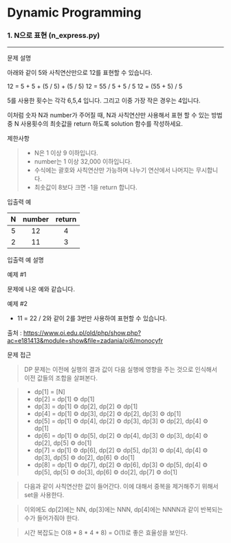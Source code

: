 # Dynamic Programming
### 1. N으로 표현 (n_express.py)
---
문제 설명

아래와 같이 5와 사칙연산만으로 12를 표현할 수 있습니다.

12 = 5 + 5 + (5 / 5) + (5 / 5)
12 = 55 / 5 + 5 / 5
12 = (55 + 5) / 5

5를 사용한 횟수는 각각 6,5,4 입니다. 그리고 이중 가장 작은 경우는 4입니다.

이처럼 숫자 N과 number가 주어질 때, N과 사칙연산만 사용해서 표현 할 수 있는 방법 중 N 사용횟수의 최솟값을 return 하도록 solution 함수를 작성하세요.

제한사항
> * N은 1 이상 9 이하입니다.
> * number는 1 이상 32,000 이하입니다.
> * 수식에는 괄호와 사칙연산만 가능하며 나누기 연산에서 나머지는 무시합니다.
> * 최솟값이 8보다 크면 -1을 return 합니다.

입출력 예

|N|number|return|
|:-:|:--:|:----:|
|5|12|4|
|2|11|3|

입출력 예 설명

예제 #1

문제에 나온 예와 같습니다.

예제 #2

* 11 = 22 / 2와 같이 2를 3번만 사용하여 표현할 수 있습니다.

출처 : https://www.oi.edu.pl/old/php/show.php?ac=e181413&module=show&file=zadania/oi6/monocyfr

문제 접근
> DP 문제는 이전에 실행의 결과 값이 다음 실행에 영향을 주는 것으로 인식해서 이전 값들의 조합을 살펴본다.

> * dp[1] = [N]
> * dp[2] = dp[1] ⚙︎ dp[1]
> * dp[3] = dp[1] ⚙︎ dp[2], dp[2] ⚙︎ dp[1]
> * dp[4] = dp[1] ⚙︎ dp[3], dp[2] ⚙︎ dp[2], dp[3] ⚙︎ dp[1]
> * dp[5] = dp[1] ⚙︎ dp[4], dp[2] ⚙︎ dp[3], dp[3] ⚙︎ dp[2], dp[4] ⚙︎ dp[1]
> * dp[6] = dp[1] ⚙︎ dp[5], dp[2] ⚙︎ dp[4], dp[3] ⚙︎ dp[3], dp[4] ⚙︎ dp[2], dp[5] ⚙︎ do[1]
> * dp[7] = dp[1] ⚙︎ dp[6], dp[2] ⚙︎ dp[5], dp[3] ⚙︎ dp[4], dp[4] ⚙︎ dp[3], dp[5] ⚙︎ do[2], dp[6] ⚙︎ do[1]
> * dp[8] = dp[1] ⚙︎ dp[7], dp[2] ⚙︎ dp[6], dp[3] ⚙︎ dp[5], dp[4] ⚙︎ dp[5], dp[5] ⚙︎ do[3], dp[6] ⚙︎ do[2], dp[7] ⚙︎ do[1]

> 다음과 같이 사칙연산한 값이 들어간다. 이에 대해서 중복을 제거해주기 위해서 set을 사용한다. 

> 이외에도 dp[2]에는 NN, dp[3]에는 NNN, dp[4]에는 NNNN과 같이 반복되는 수가 들어가줘야 한다.

> 시간 복잡도는 O(8 * 8 * 4 * 8) = O(1)로 좋은 효율성을 보인다.

